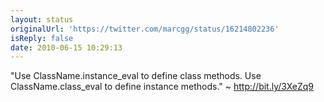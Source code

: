 ```yaml
---
layout: status
originalUrl: 'https://twitter.com/marcgg/status/16214802236'
isReply: false
date: 2010-06-15 10:29:13
---
```


"Use ClassName.instance_eval to define class methods. Use ClassName.class_eval to define instance methods." ~ http://bit.ly/3XeZq9
